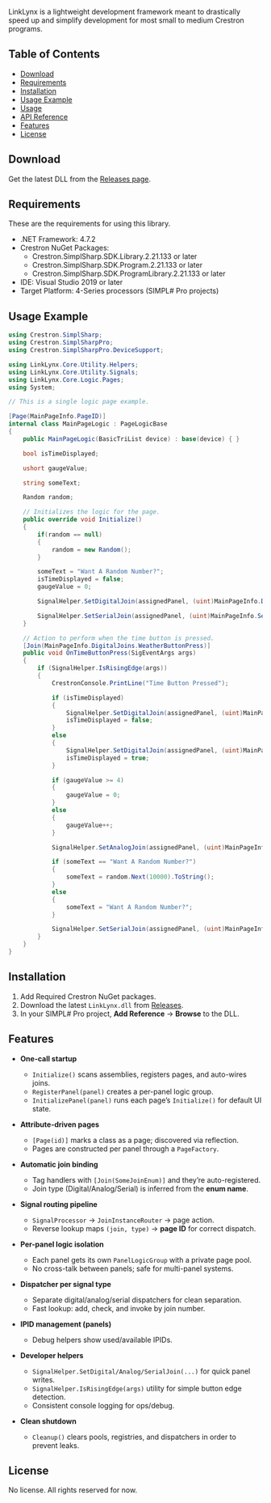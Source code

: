 LinkLynx is a lightweight development framework meant to drastically speed up and simplify development for most small to medium Crestron programs.

## Table of Contents
- [Download](#download)
- [Requirements](#requirements)
- [Installation](#installation)
- [Usage Example](#usage-example)
- [Usage](docs/Usage.md)
- [API Reference](docs/API.md)
- [Features](#features)
- [License](#license)


## Download
Get the latest DLL from the [Releases page](https://github.com/MithrilComputer/LinkLynx/releases/latest).


## Requirements
These are the requirements for using this library.
- .NET Framework: 4.7.2
- Crestron NuGet Packages:
	- Crestron.SimplSharp.SDK.Library.2.21.133 or later
	- Crestron.SimplSharp.SDK.Program.2.21.133 or later
	- Crestron.SimplSharp.SDK.ProgramLibrary.2.21.133 or later
- IDE: Visual Studio 2019 or later
- Target Platform: 4-Series processors (SIMPL# Pro projects)

## Usage Example

```csharp
using Crestron.SimplSharp;
using Crestron.SimplSharpPro;
using Crestron.SimplSharpPro.DeviceSupport;

using LinkLynx.Core.Utility.Helpers;
using LinkLynx.Core.Utility.Signals;
using LinkLynx.Core.Logic.Pages;
using System;

// This is a single logic page example.

[Page(MainPageInfo.PageID)]
internal class MainPageLogic : PageLogicBase
{
    public MainPageLogic(BasicTriList device) : base(device) { }

    bool isTimeDisplayed;

    ushort gaugeValue;

    string someText;

    Random random;

    // Initializes the logic for the page.
    public override void Initialize()
    {
        if(random == null)
        {
            random = new Random();
        }

        someText = "Want A Random Number?";
        isTimeDisplayed = false;
        gaugeValue = 0;

        SignalHelper.SetDigitalJoin(assignedPanel, (uint)MainPageInfo.DigitalJoins.WeatherWidgetVisibility, false);

        SignalHelper.SetSerialJoin(assignedPanel, (uint)MainPageInfo.SerialJoins.TextBoxInput, someText);
    }

    // Action to perform when the time button is pressed.
    [Join(MainPageInfo.DigitalJoins.WeatherButtonPress)]
    public void OnTimeButtonPress(SigEventArgs args)
    {
        if (SignalHelper.IsRisingEdge(args))
        {
            CrestronConsole.PrintLine("Time Button Pressed");

            if (isTimeDisplayed)
            {
                SignalHelper.SetDigitalJoin(assignedPanel, (uint)MainPageInfo.DigitalJoins.WeatherWidgetVisibility, false);
                isTimeDisplayed = false;
            }
            else
            {
                SignalHelper.SetDigitalJoin(assignedPanel, (uint)MainPageInfo.DigitalJoins.WeatherWidgetVisibility, true);
                isTimeDisplayed = true;
            }

            if (gaugeValue >= 4)
            {
                gaugeValue = 0;
            } 
            else
            {
                gaugeValue++;
            }

            SignalHelper.SetAnalogJoin(assignedPanel, (uint)MainPageInfo.AnalogJoins.GaugeInput, gaugeValue);

            if (someText == "Want A Random Number?")
            {
                someText = random.Next(10000).ToString();
            }
            else
            {
                someText = "Want A Random Number?";
            }

            SignalHelper.SetSerialJoin(assignedPanel, (uint)MainPageInfo.SerialJoins.TextBoxInput, someText);
        }
    }
}


```
## Installation
1. Add Required Crestron NuGet packages.
2. Download the latest `LinkLynx.dll` from [Releases](#download).
3. In your SIMPL# Pro project, **Add Reference** → **Browse** to the DLL.


## Features
- **One-call startup**
  - `Initialize()` scans assemblies, registers pages, and auto-wires joins.
  - `RegisterPanel(panel)` creates a per-panel logic group.
  - `InitializePanel(panel)` runs each page’s `Initialize()` for default UI state.

- **Attribute-driven pages**
  - `[Page(id)]` marks a class as a page; discovered via reflection.
  - Pages are constructed per panel through a `PageFactory`.

- **Automatic join binding**
  - Tag handlers with `[Join(SomeJoinEnum)]` and they’re auto-registered.
  - Join type (Digital/Analog/Serial) is inferred from the **enum name**.

- **Signal routing pipeline**
  - `SignalProcessor` → `JoinInstanceRouter` → page action.
  - Reverse lookup maps `(join, type)` → **page ID** for correct dispatch.

- **Per-panel logic isolation**
  - Each panel gets its own `PanelLogicGroup` with a private page pool.
  - No cross-talk between panels; safe for multi-panel systems.

- **Dispatcher per signal type**
  - Separate digital/analog/serial dispatchers for clean separation.
  - Fast lookup: add, check, and invoke by join number.

- **IPID management (panels)**
  - Debug helpers show used/available IPIDs.

- **Developer helpers**
  - `SignalHelper.SetDigital/Analog/SerialJoin(...)` for quick panel writes.
  - `SignalHelper.IsRisingEdge(args)` utility for simple button edge detection.
  - Consistent console logging for ops/debug.

- **Clean shutdown**
  - `Cleanup()` clears pools, registries, and dispatchers in order to prevent leaks.

## License

No license. All rights reserved for now.
